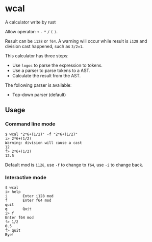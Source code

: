 # wcal
A calculator write by rust

Allow operator: `+` `-` `*` `/` `(` `)`.

Result can be `i128` or `f64`. A warning will
occur while result is `i128` and division cast
happened, such as `3/2=1`.

This calculator has three steps:
* Use `logos` to parse the expression to tokens.
* Use a parser to parse tokens to a AST.
* Calculate the result from the AST.

The following parser is available:
* Top-down parser (default)

## Usage
### Command line mode
```shell
$ wcal "2*6+(1/2)" -f "2*6+(1/2)"
i> 2*6+(1/2)
Warning: division will cause a cast
12
f> 2*6+(1/2)
12.5
```
Default mod is `i128`, use `-f` to change to
`f64`, use `-i` to change back.

### Interactive mode
```shell
$ wcal
i> help
i       Enter i128 mod
f       Enter f64 mod
quit
q       Quit
i> f
Enter f64 mod
f> 1/2
0.5
f> quit
Bye!
```
